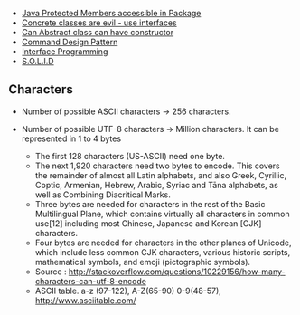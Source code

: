* [Java Protected Members accessible in Package](http://programmers.stackexchange.com/questions/205646/in-java-why-were-protected-members-made-accessible-to-classes-of-the-same-packa)
* [Concrete classes are evil - use interfaces](http://www.javaworld.com/article/2073649/core-java/why-extends-is-evil.html)
* [Can Abstract class can have constructor](http://stackoverflow.com/questions/260666/can-an-abstract-class-have-a-constructor)
* [Command Design Pattern](http://alvinalexander.com/java/java-command-design-pattern-in-java-examples)
* [Interface Programming](https://en.wikipedia.org/wiki/Design_by_contract)
* [S.O.L.I.D](https://en.wikipedia.org/wiki/SOLID_%28object-oriented_design%29)


## Characters
- Number of possible ASCII characters -> 256 characters.
- Number of possible UTF-8 characters -> Million characters. It can be represented in 1 to 4 bytes

    - The first 128 characters (US-ASCII) need one byte.
    - The next 1,920 characters need two bytes to encode. This covers the remainder of almost all Latin alphabets, and also Greek, Cyrillic, Coptic, Armenian, Hebrew, Arabic, Syriac and Tāna alphabets, as well as Combining Diacritical Marks.
    - Three bytes are needed for characters in the rest of the Basic Multilingual Plane, which contains virtually all characters in common use[12] including most Chinese, Japanese and Korean [CJK] characters.
    - Four bytes are needed for characters in the other planes of Unicode, which include less common CJK characters, various historic scripts, mathematical symbols, and emoji (pictographic symbols).
    - Source : http://stackoverflow.com/questions/10229156/how-many-characters-can-utf-8-encode
    - ASCII table. a-z (97-122), A-Z(65-90) 0-9(48-57), http://www.asciitable.com/
